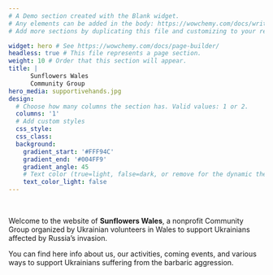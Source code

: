 ```yaml
---
# A Demo section created with the Blank widget.
# Any elements can be added in the body: https://wowchemy.com/docs/writing-markdown-latex/
# Add more sections by duplicating this file and customizing to your requirements.

widget: hero # See https://wowchemy.com/docs/page-builder/
headless: true # This file represents a page section.
weight: 10 # Order that this section will appear.
title: |
      Sunflowers Wales  
      Community Group
hero_media: supportivehands.jpg
design:
  # Choose how many columns the section has. Valid values: 1 or 2.
  columns: '1'
  # Add custom styles
  css_style:
  css_class:
  background:
    gradient_start: '#FFF94C'
    gradient_end: '#004FF9'
    gradient_angle: 45
    # Text color (true=light, false=dark, or remove for the dynamic theme color).
    text_color_light: false
---
```


<br>

Welcome to the website of **Sunflowers Wales**, a nonprofit Community Group organized by Ukrainian volunteers in Wales to support Ukrainians affected by Russia’s invasion.

You can find here info about us, our activities, coming events, and various ways to support Ukrainians suffering from the barbaric aggression. 

